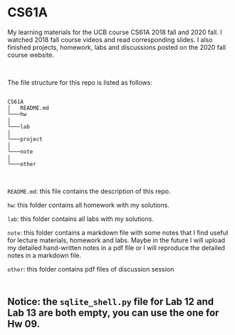 # CS61A
My learning materials for the UCB course  CS61A 2018 fall and 2020 fall. I watched 2018 fall course videos and read corresponding slides. I also finished projects, homework, labs and discussions posted on the 2020 fall course website.

<br>

The file structure for this repo is listed as follows: 

```

CS61A
│   README.md     
└───hw 
│   
└───lab
│
└───project
│
└───note
│
└───other
```

<br>

`README.md`:  this file contains the description of this repo.

`hw`:  this folder contains all homework with my solutions.

`lab`: this folder contains all labs with my solutions.

`note`: this folder contains a markdown file with some notes that I find useful for lecture materials, homework and labs. Maybe in the future I will upload my detailed hand-written notes in a pdf file or I will reproduce the detailed notes in a markdown file.

`other`: this folder contains pdf files of discussion session

<br>



<p style="font-size:150%;font-weight:bold">Notice: the <code>sqlite_shell.py</code> file for Lab 12 and Lab 13 are both empty, you can use the one for Hw 09.</p>

